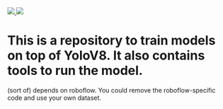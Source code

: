 <a href="https://universe.roboflow.com/mhseals/buoys-4naae">
    <img src="https://app.roboflow.com/images/download-dataset-badge.svg"></img>
</a><a href="https://universe.roboflow.com/mhseals/buoys-4naae/model/">
    <img src="https://app.roboflow.com/images/try-model-badge.svg"></img>
</a>

# This is a repository to train models on top of YoloV8. It also contains tools to run the model.
(sort of) depends on roboflow. You could remove the roboflow-specific code and use your own dataset.